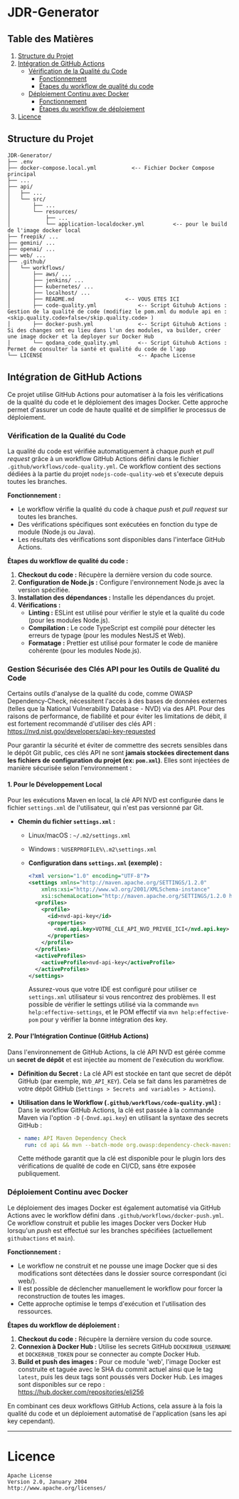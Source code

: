 # JDR-Generator

## Table des Matières

1.  [Structure du Projet](#structure-du-projet)
2.  [Intégration de GitHub Actions](#intégration-de-github-actions)
    * [Vérification de la Qualité du Code](#vérification-de-la-qualité-du-code)
        * [Fonctionnement](#fonctionnement)
        * [Étapes du workflow de qualité du code](#étapes-du-workflow-de-qualité-du-code)
    * [Déploiement Continu avec Docker](#déploiement-continu-avec-docker)
        * [Fonctionnement](#fonctionnement-1)
        * [Étapes du workflow de déploiement](#étapes-du-workflow-de-déploiement)
3.  [Licence](#licence)

## Structure du Projet

```
JDR-Generator/
├── .env
├── docker-compose.local.yml           <-- Fichier Docker Compose principal
├── ...
├── api/
│   ├── ...
│   └── src/
│       ├── ...
│       └── resources/
│           ├── ...
│           └── application-localdocker.yml         <-- pour le build de l'image docker local
├── freepik/ ...
├── gemini/ ...
├── openai/ ...
├── web/ ...
├── .github/
│   └── workflows/
│       ├── aws/ ...
│       ├── jenkins/ ...
│       ├── kubernetes/ ...
│       ├── localhost/ ...
│       ├── README.md                <-- VOUS ETES ICI
│       ├── code-quality.yml             <-- Script Gituhub Actions : Gestion de la qualité de code (modifiez le pom.xml du module api en : <skip.quality.code>false</skip.quality.code> )
│       ├── docker-push.yml              <-- Script Gituhub Actions : Si des changes ont eu lieu dans l'un des modules, va builder, créer une image docker et la deployer sur Docker Hub
│       └── qodana_code_quality.yml      <-- Script Gituhub Actions : Permet de consulter la santé et qualité du code de l'app
└── LICENSE                              <-- Apache License
```


## Intégration de GitHub Actions

Ce projet utilise GitHub Actions pour automatiser à la fois les vérifications de la qualité du code et le déploiement des images Docker.
Cette approche permet d'assurer un code de haute qualité et de simplifier le processus de déploiement.

### Vérification de la Qualité du Code

La qualité du code est vérifiée automatiquement à chaque *push* et *pull request* grâce à un workflow GitHub Actions défini dans le fichier `.github/workflows/code-quality.yml`.
Ce workflow contient des sections dédiées à la partie du projet `nodejs-code-quality-web` et s'execute depuis toutes les branches.

**Fonctionnement :**

-   Le workflow vérifie la qualité du code à chaque *push* et *pull request* sur toutes les branches.
-   Des vérifications spécifiques sont exécutées en fonction du type de module (Node.js ou Java).
-   Les résultats des vérifications sont disponibles dans l'interface GitHub Actions.

**Étapes du workflow de qualité du code :**

1.  **Checkout du code :** Récupère la dernière version du code source.
2.  **Configuration de Node.js :** Configure l'environnement Node.js avec la version spécifiée.
3.  **Installation des dépendances :** Installe les dépendances du projet.
4.  **Vérifications :**
    * **Linting :** ESLint est utilisé pour vérifier le style et la qualité du code (pour les modules Node.js).
    * **Compilation :** Le code TypeScript est compilé pour détecter les erreurs de typage (pour les modules NestJS et Web).
    * **Formatage :** Prettier est utilisé pour formater le code de manière cohérente (pour les modules Node.js).

### Gestion Sécurisée des Clés API pour les Outils de Qualité du Code

Certains outils d'analyse de la qualité du code, comme OWASP Dependency-Check, nécessitent l'accès à des bases de données externes (telles que la National Vulnerability Database - NVD) via des API.
Pour des raisons de performance, de fiabilité et pour éviter les limitations de débit, il est fortement recommandé d'utiliser des clés API : https://nvd.nist.gov/developers/api-key-requested

Pour garantir la sécurité et éviter de commettre des secrets sensibles dans le dépôt Git public, ces clés API ne sont **jamais stockées directement dans les fichiers de configuration du projet (ex: `pom.xml`)**. Elles sont injectées de manière sécurisée selon l'environnement :

#### 1. Pour le Développement Local

Pour les exécutions Maven en local, la clé API NVD est configurée dans le fichier `settings.xml` de l'utilisateur, qui n'est pas versionné par Git.

* **Chemin du fichier `settings.xml` :**
    * Linux/macOS : `~/.m2/settings.xml`
    * Windows : `%USERPROFILE%\.m2\settings.xml`

  * **Configuration dans `settings.xml` (exemple) :**
      ```xml
      <?xml version="1.0" encoding="UTF-8"?>
      <settings xmlns="http://maven.apache.org/SETTINGS/1.2.0"
          xmlns:xsi="http://www.w3.org/2001/XMLSchema-instance"
          xsi:schemaLocation="http://maven.apache.org/SETTINGS/1.2.0 https://maven.apache.org/xsd/settings-1.2.0.xsd">
        <profiles>
          <profile>
            <id>nvd-api-key</id>
            <properties>
              <nvd.api.key>VOTRE_CLE_API_NVD_PRIVEE_ICI</nvd.api.key>
            </properties>
          </profile>
        </profiles>
        <activeProfiles>
          <activeProfile>nvd-api-key</activeProfile>
        </activeProfiles>
      </settings>
      ```
    Assurez-vous que votre IDE est configuré pour utiliser ce `settings.xml` utilisateur si vous rencontrez des problèmes.
    Il est possible de vérifier le settings utilisé via la commande `mvn help:effective-settings`, et le POM effectif via `mvn help:effective-pom` pour y vérifier la bonne intégration des key.


#### 2. Pour l'Intégration Continue (GitHub Actions)

Dans l'environnement de GitHub Actions, la clé API NVD est gérée comme un **secret de dépôt** et est injectée au moment de l'exécution du workflow.

* **Définition du Secret :**
  La clé API est stockée en tant que secret de dépôt GitHub (par exemple, `NVD_API_KEY`). Cela se fait dans les paramètres de votre dépôt GitHub (`Settings > Secrets and variables > Actions`).

* **Utilisation dans le Workflow (`.github/workflows/code-quality.yml`) :**
  Dans le workflow GitHub Actions, la clé est passée à la commande Maven via l'option `-D` (`-Dnvd.api.key`) en utilisant la syntaxe des secrets GitHub :
    ```yaml
    - name: API Maven Dependency Check
      run: cd api && mvn --batch-mode org.owasp:dependency-check-maven:check -Dnvd.api.key="${{ secrets.NVD_API_KEY }}"
    ```
  Cette méthode garantit que la clé est disponible pour le plugin lors des vérifications de qualité de code en CI/CD, sans être exposée publiquement.

### Déploiement Continu avec Docker

Le déploiement des images Docker est également automatisé via GitHub Actions avec le workflow défini dans `.github/workflows/docker-push.yml`.
Ce workflow construit et publie les images Docker vers Docker Hub lorsqu'un *push* est effectué sur les branches spécifiées (actuellement `githubactions` et `main`).

**Fonctionnement :**

- Le workflow ne construit et ne pousse une image Docker que si des modifications sont détectées dans le dossier source correspondant (ici web/).
- Il est possible de déclencher manuellement le workflow pour forcer la reconstruction de toutes les images.
- Cette approche optimise le temps d'exécution et l'utilisation des ressources.

**Étapes du workflow de déploiement :**

1.  **Checkout du code :** Récupère la dernière version du code source.
2.  **Connexion à Docker Hub :** Utilise les secrets GitHub `DOCKERHUB_USERNAME` et `DOCKERHUB_TOKEN` pour se connecter au compte Docker Hub.
3.  **Build et push des images :** Pour ce module 'web', l'image Docker est construite et taguée avec le SHA du commit actuel ainsi que le tag `latest`, puis les deux tags sont poussés vers Docker Hub. Les images sont disponibles sur ce repo : https://hub.docker.com/repositories/eli256

En combinant ces deux workflows GitHub Actions, cela assure à la fois la qualité du code et un déploiement automatisé de l'application (sans les api key cependant).

___________
# Licence

```markdow
Apache License
Version 2.0, January 2004
http://www.apache.org/licenses/
```
